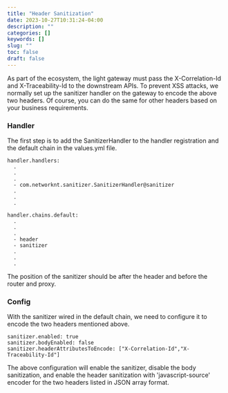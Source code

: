 ```yaml
---
title: "Header Sanitization"
date: 2023-10-27T10:31:24-04:00
description: ""
categories: []
keywords: []
slug: ""
toc: false
draft: false
---
```


As part of the ecosystem, the light gateway must pass the X-Correlation-Id and X-Traceability-Id to the downstream APIs. To prevent XSS attacks, we normally set up the sanitizer handler on the gateway to encode the above two headers. Of course, you can do the same for other headers based on your business requirements. 

### Handler

The first step is to add the SanitizerHandler to the handler registration and the default chain in the values.yml file. 

```
handler.handlers:
  .
  .
  .
  - com.networknt.sanitizer.SanitizerHandler@sanitizer
  .
  .
  .

handler.chains.default:
  .
  .
  .
  - header
  - sanitizer
  .
  .
  .
```

The position of the sanitizer should be after the header and before the router and proxy. 


### Config

With the sanitizer wired in the default chain, we need to configure it to encode the two headers mentioned above. 


```
sanitizer.enabled: true
sanitizer.bodyEnabled: false
sanitizer.headerAttributesToEncode: ["X-Correlation-Id","X-Traceability-Id"]
```

The above configuration will enable the sanitizer, disable the body sanitization, and enable the header sanitization with 'javascript-source' encoder for the two headers listed in JSON array format. 

